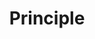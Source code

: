---
title: Principle
intro: Create animated user interfaces and prototypes.
link: http://principleformac.com
category:
- Prototyping
- Animation
image: "Principle.png"
---